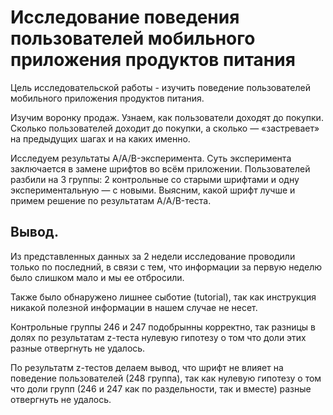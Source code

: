 # Исследование поведения пользователей мобильного приложения продуктов питания

Цель исследовательской работы - изучить поведение пользователей мобильного приложения продуктов питания.

Изучим воронку продаж. Узнаем, как пользователи доходят до покупки. Сколько пользователей доходит до покупки, а сколько — «застревает» на предыдущих шагах и на каких именно.

Исследуем результаты A/A/B-эксперимента. Суть эксперимента заключается в замене шрифтов во всём приложении.  Пользователей разбили на 3 группы: 2 контрольные со старыми шрифтами и одну экспериментальную — с новыми. Выясним, какой шрифт лучше и примем решение по результатам A/A/B-теста.

## Вывод.

Из представленных данных за 2 недели исследование проводили только по последний, в связи с тем, что информации за первую неделю было слишком мало и мы ее отбросили.

Также было обнаружено лишнее сыботие (tutorial), так как инструкция никакой полезной информации в нашем случае не несет.

Контрольные группы 246 и 247 подобрынны корректно, так разницы в долях по результатам z-теста нулевую гипотезу о том что доли этих разные отвергнуть не удалось.

По результатм z-тестов делаем вывод, что шрифт не влияет на поведение пользователей (248 группа), так как нулевую гипотезу о том что доли групп (246 и 247 как по раздельности, так и вместе) разные отвергнуть не удалось.

